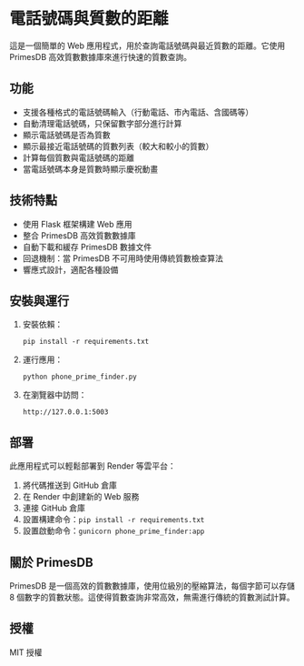 # 電話號碼與質數的距離

這是一個簡單的 Web 應用程式，用於查詢電話號碼與最近質數的距離。它使用 PrimesDB 高效質數數據庫來進行快速的質數查詢。

## 功能

- 支援各種格式的電話號碼輸入（行動電話、市內電話、含國碼等）
- 自動清理電話號碼，只保留數字部分進行計算
- 顯示電話號碼是否為質數
- 顯示最接近電話號碼的質數列表（較大和較小的質數）
- 計算每個質數與電話號碼的距離
- 當電話號碼本身是質數時顯示慶祝動畫

## 技術特點

- 使用 Flask 框架構建 Web 應用
- 整合 PrimesDB 高效質數數據庫
- 自動下載和緩存 PrimesDB 數據文件
- 回退機制：當 PrimesDB 不可用時使用傳統質數檢查算法
- 響應式設計，適配各種設備

## 安裝與運行

1. 安裝依賴：
   ```
   pip install -r requirements.txt
   ```

2. 運行應用：
   ```
   python phone_prime_finder.py
   ```

3. 在瀏覽器中訪問：
   ```
   http://127.0.0.1:5003
   ```

## 部署

此應用程式可以輕鬆部署到 Render 等雲平台：

1. 將代碼推送到 GitHub 倉庫
2. 在 Render 中創建新的 Web 服務
3. 連接 GitHub 倉庫
4. 設置構建命令：`pip install -r requirements.txt`
5. 設置啟動命令：`gunicorn phone_prime_finder:app`

## 關於 PrimesDB

PrimesDB 是一個高效的質數數據庫，使用位級別的壓縮算法，每個字節可以存儲 8 個數字的質數狀態。這使得質數查詢非常高效，無需進行傳統的質數測試計算。

## 授權

MIT 授權
